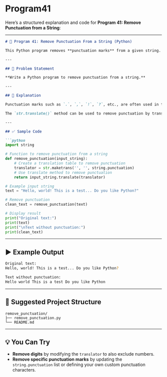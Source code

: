 # Program41
Here’s a structured explanation and code for **Program 41: Remove Punctuation from a String**:

---

```markdown
# 📝 Program 41: Remove Punctuation From a String (Python)

This Python program removes **punctuation marks** from a given string.

---

## 📌 Problem Statement

**Write a Python program to remove punctuation from a string.**

---

## 🔢 Explanation

Punctuation marks such as `.`, `,`, `!`, `?`, etc., are often used in text, but sometimes we may need to remove them from a string. This can be done using the **`string.punctuation`** constant from the `string` module, which contains a list of punctuation characters.

The `str.translate()` method can be used to remove punctuation by translating punctuation characters to `None`.

---

## ✅ Sample Code

```python
import string

# Function to remove punctuation from a string
def remove_punctuation(input_string):
    # Create a translation table to remove punctuation
    translator = str.maketrans('', '', string.punctuation)
    # Use translate method to remove punctuation
    return input_string.translate(translator)

# Example input string
text = "Hello, world! This is a test... Do you like Python?"

# Remove punctuation
clean_text = remove_punctuation(text)

# Display result
print("Original text:")
print(text)
print("\nText without punctuation:")
print(clean_text)
```

---

## ▶️ Example Output

```bash
Original text:
Hello, world! This is a test... Do you like Python?

Text without punctuation:
Hello world This is a test Do you like Python
```

---

## 📁 Suggested Project Structure

```
remove_punctuation/
├── remove_punctuation.py
└── README.md
```

---

## 💡 You Can Try

- **Remove digits** by modifying the `translator` to also exclude numbers.
- **Remove specific punctuation marks** by updating the `string.punctuation` list or defining your own custom punctuation characters.

